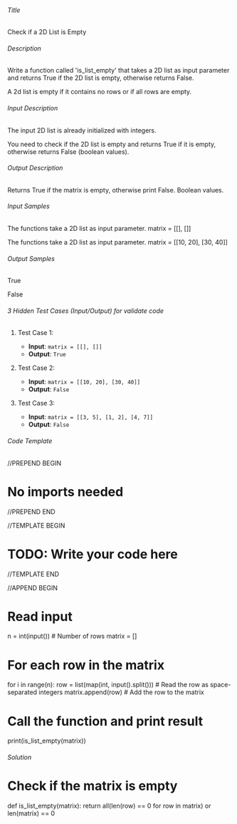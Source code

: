 ###### Title
Check if a 2D List is Empty

###### Description
Write a function called 'is_list_empty' that takes a 2D list as input parameter and
returns True if the 2D list is empty, otherwise returns False.

A 2d list is empty if it contains no rows or if all rows are empty.

###### Input Description
The input 2D list is already initialized with integers.

You need to check if the 2D list is empty and returns True if it is empty, 
otherwise returns False (boolean values).

###### Output Description
Returns True if the matrix is empty, otherwise print False. Boolean values.

###### Input Samples
The functions take a 2D list as input parameter.
matrix = [[], []]

The functions take a 2D list as input parameter.
matrix = [[10, 20], [30, 40]]

###### Output Samples
True

False

###### 3 Hidden Test Cases (Input/Output) for validate code

1. Test Case 1:
   - **Input**: `matrix = [[], []]`
   - **Output**: `True`

2. Test Case 2:
   - **Input**: `matrix = [[10, 20], [30, 40]]`
   - **Output**: `False`

3. Test Case 3:
   - **Input**: `matrix = [[3, 5], [1, 2], [4, 7]]`
   - **Output**: `False`

###### Code Template

//PREPEND BEGIN
# No imports needed
//PREPEND END

//TEMPLATE BEGIN

# TODO: Write your code here

//TEMPLATE END

//APPEND BEGIN
# Read input
n = int(input())  # Number of rows
matrix = []

# For each row in the matrix
for i in range(n):
    row = list(map(int, input().split()))  # Read the row as space-separated integers
    matrix.append(row)  # Add the row to the matrix

# Call the function and print result
print(is_list_empty(matrix))


###### Solution

# Check if the matrix is empty
def is_list_empty(matrix):
    return all(len(row) == 0 for row in matrix) or len(matrix) == 0
